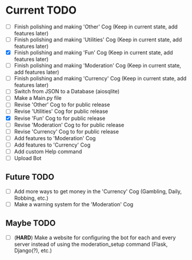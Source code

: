 # Current TODO

- [ ] Finish polishing and making 'Other' Cog (Keep in current state, add features later)  
- [ ] Finish polishing and making 'Utilities' Cog (Keep in current state, add features later)  
- [x] Finish polishing and making 'Fun' Cog (Keep in current state, add features later)  
- [ ] Finish polishing and making 'Moderation' Cog (Keep in current state, add features later)  
- [ ] Finish polishing and making 'Currency' Cog (Keep in current state, add features later)  
- [ ] Switch from JSON to a Database (aiosqlite)
- [ ] Make a Main.py file  
- [ ] Revise 'Other' Cog to for public release  
- [ ] Revise 'Utilities' Cog for public release  
- [x] Revise 'Fun' Cog to for public release  
- [ ] Revise 'Moderation' Cog to for public release  
- [ ] Revise 'Currency' Cog to for public release  
- [ ] Add features to 'Moderation' Cog  
- [ ] Add features to 'Currency' Cog   
- [ ] Add custom Help command
- [ ] Upload Bot

## Future TODO

- [ ] Add more ways to get money in the 'Currency' Cog (Gambling, Daily, Robbing, etc.)
- [ ] Make a warning system for the 'Moderation' Cog

## Maybe TODO

- [ ] (**HARD**) Make a website for configuring the bot for each and every server instead of using the moderation_setup command (Flask, Django(?), etc.)
